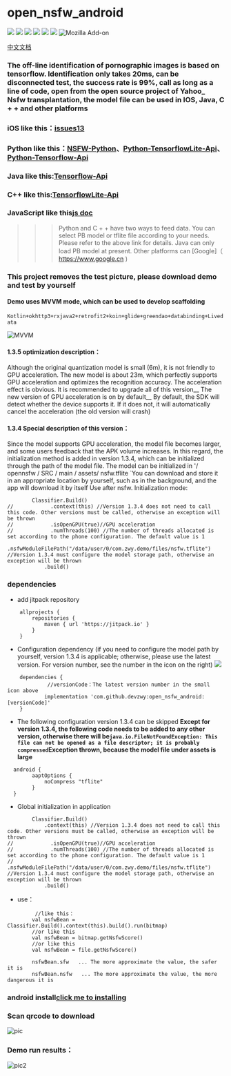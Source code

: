 # open_nsfw_android
[![](https://jitpack.io/v/devzwy/open_nsfw_android.svg)](https://jitpack.io/#devzwy/open_nsfw_android) [![](https://img.shields.io/badge/Base-TensorFlow-brightgreen.svg)](https://github.com/devzwy/open_nsfw_android) [![](https://img.shields.io/badge/license-Apache%202-green.svg)](https://www.apache.org/licenses/LICENSE-2.0)
[![](https://img.shields.io/badge/%E4%BD%9C%E8%80%85-jason-orange.svg)](https://github.com/devzwy/open_nsfw_android) [![](https://img.shields.io/badge/QQ-3648415-brightgreen.svg)](https://github.com/devzwy/KUtils)  [![](https://img.shields.io/badge/Mail-dev_zwy@aliyun.com-green.svg)](https://github.com/devzwy/open_nsfw_android) ![Mozilla Add-on](https://img.shields.io/amo/stars/dustman.svg?label=stars&logo=1&logoColor=1&style=popout)

[中文文档](https://github.com/devzwy/open_nsfw_android/blob/dev/README.md)


### The off-line identification of pornographic images is based on tensorflow. Identification only takes 20ms, can be disconnected test, the success rate is 99%, call as long as a line of code, open from the open source project of Yahoo_ Nsfw transplantation, the model file can be used in IOS, Java, C + + and other platforms
### iOS like this：[issues13](https://github.com/devzwy/open_nsfw_android/issues/13)
### Python like this：[NSFW-Python](https://github.com/devzwy/NSFW-Python)、[Python-TensorflowLite-Api](https://tensorflow.google.cn/api_docs/python/tf/lite)、[Python-Tensorflow-Api](https://tensorflow.google.cn/api_docs/python/tf)
### Java like this:[Tensorflow-Api](https://tensorflow.google.cn/api_docs/java/reference/org/tensorflow/package-summary)
### C++  like this:[TensorflowLite-Api](https://tensorflow.google.cn/lite/api_docs/cc)
### JavaScript like this[js doc](https://js.tensorflow.org/api/latest/)
>>> Python and C + + have two ways to feed data. You can select PB model or tflite file according to your needs. Please refer to the above link for details. Java can only load PB model at present. Other platforms can [Google]（ https://www.google.cn )
### This project removes the test picture, please download demo and test by yourself
#### Demo uses MVVM mode, which can be used to develop scaffolding
`Kotlin+okhttp3+rxjava2+retrofit2+koin+glide+greendao+databinding+Livedata`  
  
![MVVM](https://github.com/devzwy/open_nsfw_android/blob/dev/img/4.jpg)


#### 1.3.5 optimization description：
Although the original quantization model is small (6m), it is not friendly to GPU acceleration. The new model is about 23m, which perfectly supports GPU acceleration and optimizes the recognition accuracy. The acceleration effect is obvious. It is recommended to upgrade all of this version__ The new version of GPU acceleration is on by default__ By default, the SDK will detect whether the device supports it. If it does not, it will automatically cancel the acceleration (the old version will crash)
#### 1.3.4 Special description of this version：
Since the model supports GPU acceleration, the model file becomes larger, and some users feedback that the APK volume increases. In this regard, the initialization method is added in version 1.3.4, which can be initialized through the path of the model file. The model can be initialized in '/ opennsfw / SRC / main / assets/ nsfw.tflite `You can download and store it in an appropriate location by yourself, such as in the background, and the app will download it by itself Use after nsfw. Initialization mode:
```
        Classifier.Build()
//            .context(this) //Version 1.3.4 does not need to call this code. Other versions must be called, otherwise an exception will be thrown
//            .isOpenGPU(true)//GPU acceleration
//            .numThreads(100) //The number of threads allocated is set according to the phone configuration. The default value is 1
            .nsfwModuleFilePath("/data/user/0/com.zwy.demo/files/nsfw.tflite") //Version 1.3.4 must configure the model storage path, otherwise an exception will be thrown
            .build()
```  


### dependencies
- add jitpack repository
```
	allprojects {
		repositories {
			maven { url 'https://jitpack.io' }
		}
	}
```

- Configuration dependency (if you need to configure the model path by yourself, version 1.3.4 is applicable; otherwise, please use the latest version. For version number, see the number in the icon on the right) [![](https://jitpack.io/v/devzwy/open_nsfw_android.svg)](https://jitpack.io/#devzwy/open_nsfw_android)

```
	dependencies {
	         //versionCode：The latest version number in the small icon above
	        implementation 'com.github.devzwy:open_nsfw_android:[versionCode]'
	}

```

- The following configuration version 1.3.4 can be skipped
__Except for version 1.3.4, the following code needs to be added to any other version, otherwise there will be`java.io.FileNotFoundException: This file can not be opened as a file descriptor; it is probably compressed`Exception thrown, because the model file under assets is large__
```
  android {
        aaptOptions {
            noCompress "tflite"
        }
  }
```  


- Global initialization in application

```
        Classifier.Build()
            .context(this) //Version 1.3.4 does not need to call this code. Other versions must be called, otherwise an exception will be thrown
//            .isOpenGPU(true)//GPU acceleration
//            .numThreads(100) //The number of threads allocated is set according to the phone configuration. The default value is 1
//            .nsfwModuleFilePath("/data/user/0/com.zwy.demo/files/nsfw.tflite") //Version 1.3.4 must configure the model storage path, otherwise an exception will be thrown
            .build()
```
- use：

```  
         //like this：
        val nsfwBean = Classifier.Build().context(this).build().run(bitmap)
        //or like this
        val nsfwBean = bitmap.getNsfwScore()
        //or like this
        val nsfwBean = file.getNsfwScore()

        nsfwBean.sfw   ... The more approximate the value, the safer it is
        nsfwBean.nsfw   ... The more approximate the value, the more dangerous it is
```
### android install[click me to installing](http://d.6short.com/q9cv)

### Scan qrcode to download

![pic](https://github.com/devzwy/open_nsfw_android/blob/dev/img/2.png)

### Demo run results：

![pic2](https://github.com/devzwy/open_nsfw_android/blob/dev/img/1.png)
